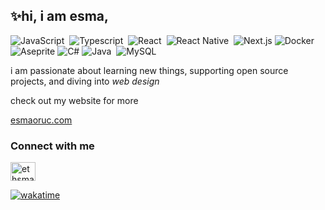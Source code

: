 

## ✨hi, i am esma,
![JavaScript](https://img.shields.io/badge/-JavaScript-05122A?style=flat&logo=javascript)&nbsp;
![Typescript](https://img.shields.io/badge/-TypeScript-05122A?style=flat&logo=TypeScript)&nbsp;
![React](https://img.shields.io/badge/-React-05122A?style=flat&logo=react)&nbsp;
![React Native](https://img.shields.io/badge/-React%20Native-05122A?style=flat&logo=react)&nbsp;
![Next.js](https://img.shields.io/badge/Next.js-05122A?style=flat&logo=Next.js)
![Docker](https://img.shields.io/badge/-Docker-05122A?style=flat&logo=docker)&nbsp;
![Aseprite](https://img.shields.io/badge/Aseprite-05122A?style=flat&logo=Aseprite)
![C#](https://custom-icon-badges.demolab.com/badge/C%23-05122A?logo=cshrp)
![Java](https://img.shields.io/badge/-Java-05122A?style=flat&logo=openjdk&logoColor=FFA518)&nbsp;
![MySQL](https://img.shields.io/badge/-MySQL-05122A?style=flat&logo=mysql)&nbsp;


i am passionate about learning new things, supporting open source projects, and diving into <i>web design</i>


check out my website for more 

[esmaoruc.com](https://www.esmaoruc.com/)






### Connect with me
<a href="https://twitter.com/eesmaoruc" target="blank"><img align="center" src="https://raw.githubusercontent.com/rahuldkjain/github-profile-readme-generator/master/src/images/icons/Social/twitter.svg" alt="ethsmaa" height="30" width="40" /></a>
</p>



[![wakatime](https://wakatime.com/badge/user/faafbef5-9bef-4306-a9a1-6d3c09b92290.svg)](https://wakatime.com/@faafbef5-9bef-4306-a9a1-6d3c09b92290)

